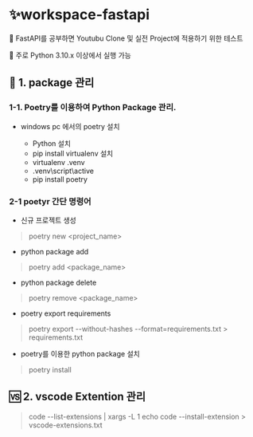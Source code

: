 # ✨workspace-fastapi

🎉 FastAPI를 공부하면 Youtubu Clone 및 실전 Project에 적용하기 위한 테스트

🎉 주로 Python 3.10.x 이상에서 실행 가능

## 🎁 1. package 관리

### 1-1. Poetry를 이용하여 Python Package 관리.

- windows pc 에서의 poetry 설치

    - Python 설치
    - pip install virtualenv 설치
    - virtualenv .venv
    - .venv\script\active
    - pip install poetry

### 2-1 poetyr 간단 명령어

- 신규 프로젝트 생성

> poetry new <project_name>

- python package add

> poetry add <package_name>

- python package delete

> poetry remove <package_name>

- poetry export requirements

> poetry export --without-hashes --format=requirements.txt > requirements.txt

- poetry를 이용한 python package 설치

> poetry install

## 🆚 2. vscode Extention 관리

> code --list-extensions | xargs -L 1 echo code --install-extension > vscode-extensions.txt